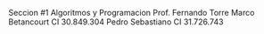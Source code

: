 Seccion #1 Algoritmos y Programacion
Prof. Fernando Torre
Marco Betancourt CI 30.849.304
Pedro Sebastiano CI 31.726.743

